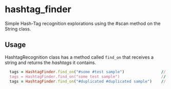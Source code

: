 # hashtag_finder

Simple Hash-Tag recognition explorations using the #scan method on the String class.

## Usage

HashtagRecognition class has a method called `find_on` that receives a string and returns the *hashtags* it contains.

```ruby
  tags = HashtagFinder.find_on("#some #test sample")                // returns  ["some", "test"]
  tags = HashtagFinder.find_on("some test sample")                  // returns  []
  tags = HashtagFinder.find_on("#duplicated #duplicated sample")    // returns  ["duplicated"]
